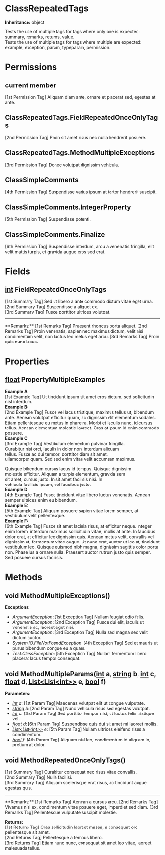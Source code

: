 # ClassRepeatedTags

**Inheritance:** object  
  
Tests the use of multiple tags for tags where only one is expected: summary, remarks, returns, value.  
Tests the use of multiple tags for tags where multiple are expected: example, exception, param, typeparam, permission.  
  

# Permissions

## current member

[1st Permission Tag] Aliquam diam ante, ornare et placerat sed, egestas at ante.  

## ClassRepeatedTags.FieldRepeatedOnceOnlyTags

[2nd Permission Tag] Proin sit amet risus nec nulla hendrerit posuere.  

## ClassRepeatedTags.MethodMultipleExceptions

[3rd Permission Tag] Donec volutpat dignissim vehicula.  

## ClassSimpleComments

[4th Permission Tag] Suspendisse varius ipsum at tortor hendrerit suscipit.  

## ClassSimpleComments.IntegerProperty

[5th Permission Tag] Suspendisse potenti.  

## ClassSimpleComments.Finalize

[6th Permission Tag] Suspendisse interdum, arcu a venenatis fringilla, elit velit mattis turpis, et gravida augue eros sed erat.  

# Fields

## [int](https://docs.microsoft.com/en-us/dotnet/api/system.int32) FieldRepeatedOnceOnlyTags

[1st Summary Tag] Sed ut libero a ante commodo dictum vitae eget urna.  
[2nd Summary Tag] Suspendisse a aliquet ex.  
[3rd Summary Tag] Fusce porttitor ultrices volutpat.  
  
<hr/>  
**Remarks:**  
[1st Remarks Tag] Praesent rhoncus porta aliquet.  
[2nd Remarks Tag] Proin venenatis, sapien nec maximus dictum, velit nisi condimentum velit, non luctus leo metus eget arcu.  
[3rd Remarks Tag] Proin quis nunc lacus.  
  

# Properties

## [float](https://docs.microsoft.com/en-us/dotnet/api/system.single) PropertyMultipleExamples

**Example A:**  
[1st Example Tag] Ut tincidunt ipsum sit amet eros dictum, sed sollicitudin nisl interdum.  
**Example B:**  
[2nd Example Tag] Fusce vel lacus tristique, maximus tellus ut, bibendum ante. Aenean volutpat efficitur quam, ac dignissim elit elementum sodales. Etiam pellentesque eu metus in pharetra. Morbi et iaculis nunc, id cursus tellus. Aenean elementum molestie laoreet. Cras at ipsum id enim commodo posuere.  
**Example C:**  
[3rd Example Tag] Vestibulum elementum pulvinar fringilla.   
Curabitur nisi orci, iaculis in dolor non, interdum aliquam   
tellus. Fusce ac dui tempor, porttitor diam sit amet,   
ullamcorper quam. Sed sed enim vitae velit accumsan maximus.   
  
Quisque bibendum cursus lacus id tempus. Quisque dignissim   
molestie efficitur. Aliquam a turpis elementum, gravida sem   
sit amet, cursus justo. In sit amet facilisis nisi. In   
vehicula facilisis ipsum, vel faucibus justo.  
**Example D:**  
[4th Example Tag] Fusce tincidunt vitae libero luctus venenatis. Aenean semper ultrices enim eu bibendum.  
**Example E:**  
[5th Example Tag] Aliquam posuere sapien vitae lorem semper, at vestibulum velit pellentesque.  
**Example F:**  
[6th Example Tag] Fusce sit amet lacinia risus, at efficitur neque. Integer enim lorem, interdum maximus sollicitudin vitae, mollis at ante. In faucibus dolor erat, at efficitur leo dignissim quis. Aenean metus velit, convallis vel dignissim ut, fermentum vitae augue. Ut nunc erat, auctor ut leo at, tincidunt vestibulum leo. Quisque euismod nibh magna, dignissim sagittis dolor porta non. Phasellus a ornare nulla. Praesent auctor rutrum justo quis semper. Sed posuere cursus facilisis.  
  

# Methods

## void MethodMultipleExceptions()

**Exceptions:**  
* _ArgumentException_: [1st Exception Tag] Nullam feugiat odio felis.  
* _ArgumentException_: [2nd Exception Tag] Fusce dui elit, iaculis ut venenatis ac, laoreet eget nisi.  
* _ArgumentException_: [3rd Exception Tag] Nulla sed magna sed velit dictum auctor.  
* _System.IO.FileNotFoundException_: [4th Exception Tag] Sed et mauris ut purus bibendum congue eu a quam.  
* _Test.ClassException_: [5th Exception Tag] Nullam fermentum libero placerat lacus tempor consequat.  

  

## void MethodMultipleParams([int](https://docs.microsoft.com/en-us/dotnet/api/system.int32) a, [string](https://docs.microsoft.com/en-us/dotnet/api/system.string) b, [int](https://docs.microsoft.com/en-us/dotnet/api/system.int32) c, [float](https://docs.microsoft.com/en-us/dotnet/api/system.single) d, [List&lt;List&lt;int&gt;&gt;](https://docs.microsoft.com/en-us/dotnet/api/system.collections.generic.list-1) e, [bool](https://docs.microsoft.com/en-us/dotnet/api/system.boolean) f)

**Parameters:**

* _[int](https://docs.microsoft.com/en-us/dotnet/api/system.int32) a_: [1st Param Tag] Maecenas volutpat elit ut congue vulputate.  
* _[string](https://docs.microsoft.com/en-us/dotnet/api/system.string) b_: [2nd Param Tag] Nunc vehicula risus sed egestas volutpat.  
* _[int](https://docs.microsoft.com/en-us/dotnet/api/system.int32) c_: [3rd Param Tag] Sed porttitor tempor nisi, ut luctus felis tristique vel.  
* _[float](https://docs.microsoft.com/en-us/dotnet/api/system.single) d_: [6th Param Tag] Suspendisse quis dui sit amet mi laoreet mollis.  
* _[List&lt;List&lt;int&gt;&gt;](https://docs.microsoft.com/en-us/dotnet/api/system.collections.generic.list-1) e_: [5th Param Tag] Nullam ultrices eleifend risus a condimentum.  
* _[bool](https://docs.microsoft.com/en-us/dotnet/api/system.boolean) f_: [4th Param Tag] Aliquam nisl leo, condimentum id aliquam in, pretium at dolor.  

  

## void MethodRepeatedOnceOnlyTags()

[1st Summary Tag] Curabitur consequat nec risus vitae convallis.  
[2nd Summary Tag] Nulla facilisi.  
[3rd Summary Tag] Aliquam scelerisque erat risus, ac tincidunt augue egestas quis.  
  
<hr/>  
**Remarks:**  
[1st Remarks Tag] Aenean a cursus arcu.  
[2nd Remarks Tag] Vivamus nisl ex, condimentum vitae posuere eget, imperdiet sed diam.  
[3rd Remarks Tag] Pellentesque vulputate suscipit molestie.  
  
**Returns:**  
[1st Returns Tag] Cras sollicitudin laoreet massa, a consequat orci pellentesque sit amet.  
[2nd Returns Tag] Pellentesque a tempus libero.  
[3rd Returns Tag] Etiam nunc nunc, consequat sit amet leo vitae, laoreet malesuada tellus.  
  

